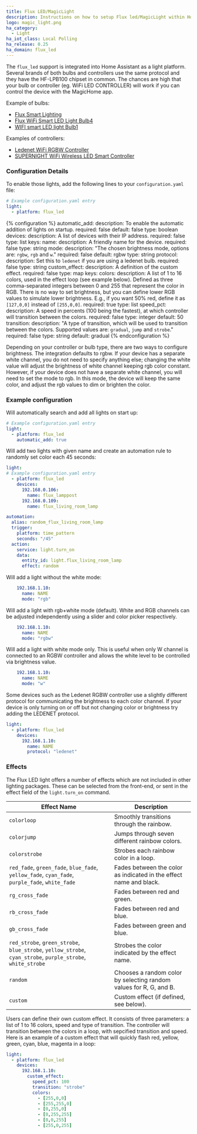 ```yaml
---
title: Flux LED/MagicLight
description: Instructions on how to setup Flux led/MagicLight within Home Assistant.
logo: magic_light.png
ha_category:
  - Light
ha_iot_class: Local Polling
ha_release: 0.25
ha_domain: flux_led
---
```


The `flux_led` support is integrated into Home Assistant as a light platform. Several brands of both bulbs and controllers use the same protocol and they have the HF-LPB100 chipset in common. The chances are high that your bulb or controller (eg. WiFi LED CONTROLLER) will work if you can control the device with the MagicHome app.

Example of bulbs:

- [Flux Smart Lighting](https://www.fluxsmartlighting.com/)
- [Flux WiFi Smart LED Light Bulb4](https://amzn.to/2X0dVwu)
- [WIFI smart LED light Bulb1](https://amzn.to/2J2fksr)

Examples of controllers:

- [Ledenet WiFi RGBW Controller](https://amzn.to/2WZKXNa)
- [SUPERNIGHT WiFi Wireless LED Smart Controller](https://amzn.to/2WURx7w)


### Configuration Details


To enable those lights, add the following lines to your `configuration.yaml` file:

```yaml
# Example configuration.yaml entry
light:
  - platform: flux_led
```

{% configuration %}
automatic_add:
  description: To enable the automatic addition of lights on startup.
  required: false
  default: false
  type: boolean
devices:
  description: A list of devices with their IP address.
  required: false
  type: list
  keys:
    name:
      description: A friendly name for the device.
      required: false
      type: string
    mode:
      description: "The chosen brightness mode, options are: `rgbw`, `rgb` and `w`."
      required: false
      default: rgbw
      type: string
    protocol:
      description: Set this to `ledenet` if you are using a ledenet bulb.
      required: false
      type: string
    custom_effect:
      description: A definition of the custom effect.
      required: false
      type: map
      keys:
        colors:
          description: A list of 1 to 16 colors, used in the effect loop (see example below). Defined as three comma-separated integers between 0 and 255 that represent the color in RGB. There is no way to set brightness, but you can define lower RGB values to simulate lower brightness. E.g., if you want 50% red, define it as `[127,0,0]` instead of `[255,0,0]`.
          required: true
          type: list
        speed_pct:
          description: A speed in percents (100 being the fastest), at which controller will transition between the colors.
          required: false
          type: integer
          default: 50
        transition:
          description: "A type of transition, which will be used to transition between the colors. Supported values are: `gradual`, `jump` and `strobe`."
          required: false
          type: string
          default: gradual
{% endconfiguration %}

<div class='note'>

Depending on your controller or bulb type, there are two ways to configure brightness.
The integration defaults to rgbw. If your device has a separate white channel, you do not need to specify anything else; changing the white value will adjust the brightness of white channel keeping rgb color constant. However, if your device does not have a separate white channel, you will need to set the mode to rgb. In this mode, the device will keep the same color, and adjust the rgb values to dim or brighten the color.

</div>


### Example configuration

Will automatically search and add all lights on start up:

```yaml
# Example configuration.yaml entry
light:
  - platform: flux_led
    automatic_add: true
```

Will add two lights with given name and create an automation rule to randomly set color each 45 seconds:

```yaml
light:
# Example configuration.yaml entry
  - platform: flux_led
    devices:
      192.168.0.106:
        name: flux_lamppost
      192.168.0.109:
        name: flux_living_room_lamp

automation:
  alias: random_flux_living_room_lamp
  trigger:
    platform: time_pattern
    seconds: "/45"
  action:
    service: light.turn_on
    data:
      entity_id: light.flux_living_room_lamp
      effect: random
```

Will add a light without the white mode:

```yaml
    192.168.1.10:
      name: NAME
      mode: "rgb"
```

Will add a light with rgb+white mode (default). White and RGB channels can be adjusted independently using a slider and color picker respectively.

```yaml
    192.168.1.10:
      name: NAME
      mode: "rgbw"
```

Will add a light with white mode only. This is useful when only W channel is connected to an RGBW controller and allows the white level to be controlled via brightness value.

```yaml
    192.168.1.10:
      name: NAME
      mode: "w"
```

Some devices such as the Ledenet RGBW controller use a slightly different protocol for communicating the brightness to each color channel. If your device is only turning on or off but not changing color or brightness try adding the LEDENET protocol.

```yaml
light:
  - platform: flux_led
    devices:
      192.168.1.10:
        name: NAME
        protocol: "ledenet"
```

### Effects

The Flux LED light offers a number of effects which are not included in other lighting packages. These can be selected from the front-end, or sent in the effect field of the `light.turn_on` command.

| Effect Name                                                                                                  | Description                                                        |
|--------------------------------------------------------------------------------------------------------------|--------------------------------------------------------------------|
| `colorloop`                                                                                                  | Smoothly transitions through the rainbow.                          |
| `colorjump`                                                                                                  | Jumps through seven different rainbow colors.                      |
| `colorstrobe`                                                                                                | Strobes each rainbow color in a loop.                              |
| `red_fade`, `green_fade`, `blue_fade`, `yellow_fade`, `cyan_fade`, `purple_fade`, `white_fade`               | Fades between the color as indicated in the effect name and black. |
| `rg_cross_fade`                                                                                              | Fades between red and green.                                       |
| `rb_cross_fade`                                                                                              | Fades between red and blue.                                        |
| `gb_cross_fade`                                                                                              | Fades between green and blue.                                      |
| `red_strobe`, `green_strobe`, `blue_strobe`, `yellow_strobe`, `cyan_strobe`, `purple_strobe`, `white_strobe` | Strobes the color indicated by the effect name.                    |
| `random`                                                                                                     | Chooses a random color by selecting random values for R, G, and B. |
| `custom`                                                                                                     | Custom effect (if defined, see below).                             |

Users can define their own custom effect. It consists of three parameters: a list of 1 to 16 colors, speed and type of transition. The controller will transition between the colors in a loop, with sepcified transition and speed. Here is an example of a custom effect that will quickly flash red, yellow, green, cyan, blue, magenta in a loop:

```yaml
light:
  - platform: flux_led
    devices:
      192.168.1.10:
        custom_effect:
          speed_pct: 100
          transition: "strobe"
          colors:
            - [255,0,0]
            - [255,255,0]
            - [0,255,0]
            - [0,255,255]
            - [0,0,255]
            - [255,0,255]
```
